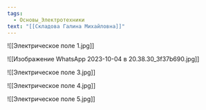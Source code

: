 ```yaml
---
tags:
  - Основы_Электротехники
text: "[[Складова Галина Михайловна]]"
---
```

![[Электрическое поле 1.jpg]]

![[Изображение WhatsApp 2023-10-04 в 20.38.30_3f37b690.jpg]]

![[Электрическое поле 3.jpg]]

![[Электрическое поле 4.jpg]]

![[Электрическое поле 5.jpg]]

